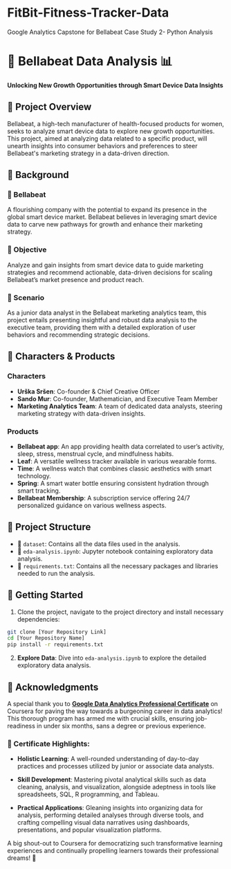# FitBit-Fitness-Tracker-Data
Google Analytics Capstone for Bellabeat Case Study 2- Python Analysis

# 🍃 Bellabeat Data Analysis 📊

**Unlocking New Growth Opportunities through Smart Device Data Insights**

## 🌟 Project Overview

Bellabeat, a high-tech manufacturer of health-focused products for women, seeks to analyze smart device data to explore new growth opportunities. This project, aimed at analyzing data related to a specific product, will unearth insights into consumer behaviors and preferences to steer Bellabeat's marketing strategy in a data-driven direction.

## 🚀 Background

### 🌱 Bellabeat
A flourishing company with the potential to expand its presence in the global smart device market. Bellabeat believes in leveraging smart device data to carve new pathways for growth and enhance their marketing strategy.

### 🎯 Objective 
Analyze and gain insights from smart device data to guide marketing strategies and recommend actionable, data-driven decisions for scaling Bellabeat’s market presence and product reach.

### 🎨 Scenario 
As a junior data analyst in the Bellabeat marketing analytics team, this project entails presenting insightful and robust data analysis to the executive team, providing them with a detailed exploration of user behaviors and recommending strategic decisions.

## 👥 Characters & Products 

### Characters
- **Urška Sršen**: Co-founder & Chief Creative Officer
- **Sando Mur**: Co-founder, Mathematician, and Executive Team Member
- **Marketing Analytics Team**: A team of dedicated data analysts, steering marketing strategy with data-driven insights.

### Products
- **Bellabeat app**: An app providing health data correlated to user’s activity, sleep, stress, menstrual cycle, and mindfulness habits.
- **Leaf**: A versatile wellness tracker available in various wearable forms.
- **Time**: A wellness watch that combines classic aesthetics with smart technology.
- **Spring**: A smart water bottle ensuring consistent hydration through smart tracking.
- **Bellabeat Membership**: A subscription service offering 24/7 personalized guidance on various wellness aspects.

## 📂 Project Structure 

- 📁 `dataset`: Contains all the data files used in the analysis.
- 📓 `eda-analysis.ipynb`: Jupyter notebook containing exploratory data analysis.
- 📄 `requirements.txt`: Contains all the necessary packages and libraries needed to run the analysis.

## 📌 Getting Started 


1. Clone the project, navigate to the project directory and install necessary dependencies:

```bash
git clone [Your Repository Link]
cd [Your Repository Name]
pip install -r requirements.txt
```
2. **Explore Data**: Dive into `eda-analysis.ipynb` to explore the detailed exploratory data analysis.


## 🙌 Acknowledgments

A special thank you to **[Google Data Analytics Professional Certificate](https://www.coursera.org/professional-certificates/google-data-analytics)** on Coursera for paving the way towards a burgeoning career in data analytics! This thorough program has armed me with crucial skills, ensuring job-readiness in under six months, sans a degree or previous experience.

### 🌟 Certificate Highlights:

- **Holistic Learning**: A well-rounded understanding of day-to-day practices and processes utilized by junior or associate data analysts.

- **Skill Development**: Mastering pivotal analytical skills such as data cleaning, analysis, and visualization, alongside adeptness in tools like spreadsheets, SQL, R programming, and Tableau.

- **Practical Applications**: Gleaning insights into organizing data for analysis, performing detailed analyses through diverse tools, and crafting compelling visual data narratives using dashboards, presentations, and popular visualization platforms.

A big shout-out to Coursera for democratizing such transformative learning experiences and continually propelling learners towards their professional dreams! 🚀


